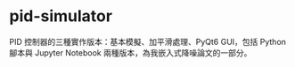 # pid-simulator
PID 控制器的三種實作版本：基本模擬、加平滑處理、PyQt6 GUI，包括 Python 腳本與 Jupyter Notebook 兩種版本，為我嵌入式降噪論文的一部分。
